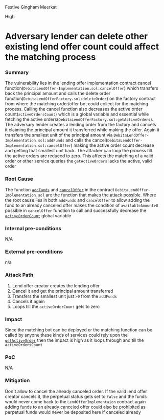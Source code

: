 Festive Gingham Meerkat

High

# Adversary lender can delete other existing lend offer count could affect the matching process

### Summary

The vulnerability lies in the lending offer implementation contract cancel function(`DebitaLendOffer-Implementation.sol:cancelOffer`) which transfers back the principal amount and calls the delete order function(`DebitaLendOfferFactory.sol:deleteOrder`) on the factory contract from where the matching order/offer bot could collect for the matching process. Calling the cancel function also decreases the active order count(`activeOrdersCount`) which is a global variable and essential while fetching the active orders(`DebitaLendOfferFactory.sol:getActiveOrders`). The adversary lender creates a lending order from the factory and cancels it claiming the principal amount it transferred while making the offer. Again it transfers the smallest unit of the principal amount via `DebitaLendOffer-Implementation.sol:addFunds`  and calls the cancel(`DebitaLendOffer-Implementation.sol:cancelOffer`) making the active order count decrease and getting that smallest unit back. The attacker can loop the process till the active orders are reduced to zero. This affects the matching of a valid order or other service queries the `getActiveOrders` lacks the active, valid order 

### Root Cause

The function [`addFunds`](https://github.com/sherlock-audit/2024-11-debita-finance-v3/blob/1465ba6884c4cc44f7fc28e51f792db346ab1e33/Debita-V3-Contracts/contracts/DebitaLendOffer-Implementation.sol#L162) and [`cancelOffer`](https://github.com/sherlock-audit/2024-11-debita-finance-v3/blob/1465ba6884c4cc44f7fc28e51f792db346ab1e33/Debita-V3-Contracts/contracts/DebitaLendOffer-Implementation.sol#L144) in the contract `DebitaLendOffer-Implementation.sol` are the function that makes the attack possible. Where the root cause lies in both `addFunds` and `cancelOffer` to allow adding the fund to an already canceled offer makes the condition of `availableAmount>0` possible in `cancelOffer` function to call and successfully decrease the [`activeOrderCount`](https://github.com/sherlock-audit/2024-11-debita-finance-v3/blob/1465ba6884c4cc44f7fc28e51f792db346ab1e33/Debita-V3-Contracts/contracts/DebitaLendOfferFactory.sol#L219) global variable 

### Internal pre-conditions

N/A

### External pre-conditions

n/a

### Attack Path

1. Lend offer creator creates the lending offer
2. Cancel it and get the principal amount transferred
3. Transfers the smallest unit just `>0`  from the `addFunds` 
4. Cancels it again
5. Loops till the `activeOrderCount` gets to zero

### Impact

Since the matching bot can be deployed or the matching function can be called by anyone these kinds of services could rely upon the [`getActiveOrder`](https://github.com/sherlock-audit/2024-11-debita-finance-v3/blob/1465ba6884c4cc44f7fc28e51f792db346ab1e33/Debita-V3-Contracts/contracts/DebitaLendOfferFactory.sol#L222) then the impact is high as it loops through and till the `activeOrdersCount`  

### PoC

N/A

### Mitigation

Don't allow to cancel the already canceled order. If the valid lend offer creator cancels it, the perpetual status gets set to `false` and the funds would never come back to the `LendOfferImplementaion` contract again adding funds to an already canceled offer could also be prohibited as perpetual funds would never be deposited here if canceled already